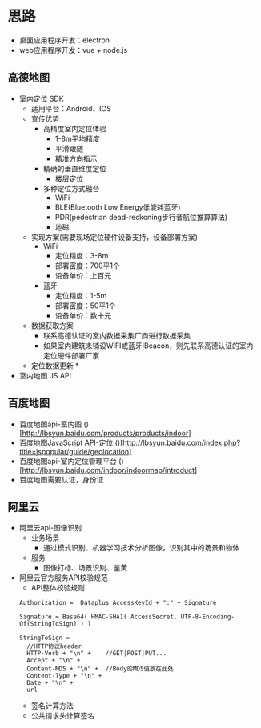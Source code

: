 # 思路
- 桌面应用程序开发：electron
- web应用程序开发：vue + node.js


## 高德地图
- 室内定位 SDK 
    + 适用平台：Android、IOS
    + 宣传优势
        * 高精度室内定位体验
            - 1-8m平均精度
            - 平滑跟随
            - 精准方向指示
        * 精确的垂直维度定位
            - 楼层定位
        * 多种定位方式融合
            - WiFi
            - BLE(Bluetooth Low Energy低能耗蓝牙)
            - PDR(pedestrian dead-reckoning步行者航位推算算法)
            - 地磁
    + 实现方案(需要现场定位硬件设备支持，设备部署方案)
        * WiFi
            - 定位精度：3-8m
            - 部署密度：700平1个
            - 设备单价：上百元
        * 蓝牙
            - 定位精度：1-5m
            - 部署密度：50平1个
            - 设备单价：数十元
    + 数据获取方案
        * 联系高德认证的室内数据采集厂商进行数据采集
        * 如果室内建筑未铺设WIFI或蓝牙IBeacon，则先联系高德认证的室内定位硬件部署厂家
    + 定位数据更新
        * 
- 室内地图 JS API

## 百度地图
- 百度地图api-室内图 ()[http://lbsyun.baidu.com/products/products/indoor]
- 百度地图JavaScript API-定位 ()[http://lbsyun.baidu.com/index.php?title=jspopular/guide/geolocation]
- 百度地图api-室内定位管理平台 ()[http://lbsyun.baidu.com/indoor/indoormap/introduct]
- 百度地图需要认证，身份证

## 阿里云
- 阿里云api-图像识别
    + 业务场景
        * 通过模式识别、机器学习技术分析图像，识别其中的场景和物体
    + 服务
        * 图像打标、场景识别、鉴黄
- 阿里云官方服务API校验规范
    + API整体校验规则
    ```
    Authorization =  Dataplus AccessKeyId + ":" + Signature

    Signature = Base64( HMAC-SHA1( AccessSecret, UTF-8-Encoding-Of(StringToSign) ) )

    StringToSign =
      //HTTP协议header
      HTTP-Verb + "\n" +    //GET|POST|PUT...
      Accept + "\n" +
      Content-MD5 + "\n" +  //Body的MD5值放在此处
      Content-Type + "\n" +
      Date + "\n" +
      url

    ```
    + 签名计算方法
    + 公共请求头计算签名